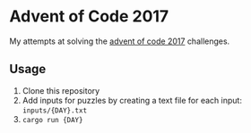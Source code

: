 # Advent of Code 2017

My attempts at solving the [advent of code 2017](http://adventofcode.com/2017) challenges.

## Usage

1. Clone this repository
2. Add inputs for puzzles by creating a text file for each input: `inputs/{DAY}.txt`
3. `cargo run {DAY}`